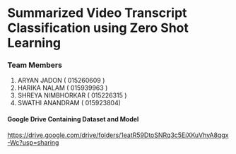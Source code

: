 # Summarized Video Transcript Classification using Zero Shot Learning

### Team Members
1. ARYAN JADON ( 015260609 ) 
2. HARIKA NALAM ( 015939963 ) 
3. SHREYA NIMBHORKAR ( 015226315 ) 
4. SWATHI ANANDRAM ( 015923804)


#### Google Drive Containing Dataset and Model
https://drive.google.com/drive/folders/1eatR59DtoSNRq3c5EiXKuVhyA8qgx-Wc?usp=sharing